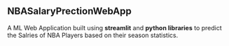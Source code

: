 ## NBASalaryPrectionWebApp

A ML Web Application built using **streamlit** and **python libraries** to predict the Salries of NBA Players based on their season statistics.
